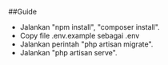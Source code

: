 ##Guide
- Jalankan "npm install", "composer install".
- Copy file .env.example sebagai .env  
- Jalankan perintah "php artisan migrate".
- Jalankan "php artisan serve".
